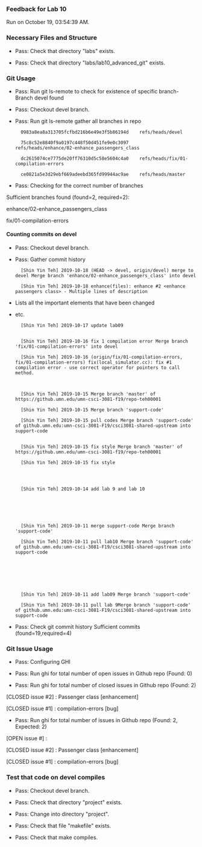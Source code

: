 ### Feedback for Lab 10

Run on October 19, 03:54:39 AM.


### Necessary Files and Structure

+ Pass: Check that directory "labs" exists.

+ Pass: Check that directory "labs/lab10_advanced_git" exists.


### Git Usage

+ Pass: Run git ls-remote to check for existence of specific branch- Branch devel found

+ Pass: Checkout devel branch.



+ Pass: Run git ls-remote gather all branches in repo

		0983a8ea8a313705fcfbd216b6e49e3f5b86194d	refs/heads/devel

		75c8c52e8840f9a0197c448f50d451fe9e0c3097	refs/heads/enhance/02-enhance_passengers_class

		dc2615074ce7775de20ff76310d5c58e5604c4a0	refs/heads/fix/01-compilation-errors

		ce0821a5e3d29ebf669adeebd365fd99944ac9ae	refs/heads/master



+ Pass: Checking for the correct number of branches

Sufficient branches found (found=2, required=2):

enhance/02-enhance_passengers_class

fix/01-compilation-errors


#### Counting commits on devel

+ Pass: Checkout devel branch.



+ Pass: Gather commit history

		[Shin Yin Teh] 2019-10-18 (HEAD -> devel, origin/devel) merge to devel Merge branch 'enhance/02-enhance_passengers_class' into devel 

		[Shin Yin Teh] 2019-10-18 enhance(files): enhance #2 <enhance passengers class> - Multiple lines of description
- Lists all the important elements that have been changed
- etc.



		[Shin Yin Teh] 2019-10-17 update lab09 


		[Shin Yin Teh] 2019-10-16 fix 1 compilation error Merge branch 'fix/01-compilation-errors' into devel 

		[Shin Yin Teh] 2019-10-16 (origin/fix/01-compilation-errors, fix/01-compilation-errors) fix(local_simulator.cc): fix #1 compilation error - use correct operator for pointers to call method.



		[Shin Yin Teh] 2019-10-15 Merge branch 'master' of https://github.umn.edu/umn-csci-3081-f19/repo-teh00001 

		[Shin Yin Teh] 2019-10-15 Merge branch 'support-code' 

		[Shin Yin Teh] 2019-10-15 pull codes Merge branch 'support-code' of github.umn.edu:umn-csci-3081-F19/csci3081-shared-upstream into support-code 


		[Shin Yin Teh] 2019-10-15 fix style Merge branch 'master' of https://github.umn.edu/umn-csci-3081-f19/repo-teh00001 

		[Shin Yin Teh] 2019-10-15 fix style 




		[Shin Yin Teh] 2019-10-14 add lab 9 and lab 10 






		[Shin Yin Teh] 2019-10-11 merge support-code Merge branch 'support-code' 

		[Shin Yin Teh] 2019-10-11 pull lab10 Merge branch 'support-code' of github.umn.edu:umn-csci-3081-F19/csci3081-shared-upstream into support-code 







		[Shin Yin Teh] 2019-10-11 add lab09 Merge branch 'support-code' 

		[Shin Yin Teh] 2019-10-11 pull lab 9Merge branch 'support-code' of github.umn.edu:umn-csci-3081-F19/csci3081-shared-upstream into support-code 










+ Pass: Check git commit history
Sufficient commits (found=19,required=4)


### Git Issue Usage

+ Pass: Configuring GHI

+ Pass: Run ghi for total number of open issues in Github repo (Found: 0)

+ Pass: Run ghi for total number of closed issues in Github repo (Found: 2)

[CLOSED issue #2] :  Passenger class [enhancement]

[CLOSED issue #1] :  compilation-errors [bug]





+ Pass: Run ghi for total number of issues in Github repo (Found: 2, Expected: 2) 

 [OPEN issue #] : 

[CLOSED issue #2] :  Passenger class [enhancement]

[CLOSED issue #1] :  compilation-errors [bug]

 




### Test that code on  devel compiles

+ Pass: Checkout devel branch.



+ Pass: Check that directory "project" exists.

+ Pass: Change into directory "project".

+ Pass: Check that file "makefile" exists.

+ Pass: Check that make compiles.



